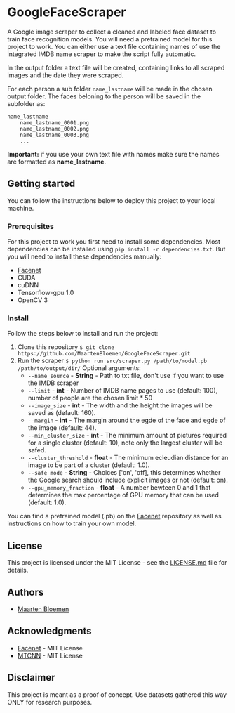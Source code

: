 # GoogleFaceScraper
A Google image scraper to collect a cleaned and labeled face dataset to train face recognition models. You will need a pretrained model for this project to work.
You can either use a text file containing names of use the integrated IMDB name scraper to make the script fully automatic.

In the output folder a text file will be created, containing links to all scraped images and the date they were scraped.

For each person a sub folder `name_lastname` will be made in the chosen output folder. The faces beloning to the person will be saved in the subfolder as:
```
name_lastname
	name_lastname_0001.png
	name_lastname_0002.png
	name_lastname_0003.png
	...
```

**Important:** if you use your own text file with names make sure the names are formatted as **name_lastname**.

## Getting started
You can follow the instructions below to deploy this project to your local machine.

### Prerequisites
For this project to work you first need to install some dependencies. Most dependencies can be installed using `pip install -r dependencies.txt`. But you will need to install these dependencies manually:

* [Facenet](https://github.com/davidsandberg/facenet)
* CUDA
* cuDNN
* Tensorflow-gpu 1.0
* OpenCV 3

### Install
Follow the steps below to install and run the project:
1. Clone this repository `$ git clone https://github.com/MaartenBloemen/GoogleFaceScraper.git`
2. Run the scraper `$ python run src/scraper.py /path/to/model.pb /path/to/output/dir/`
	Optional arguments:
	*  `--name_source` - **String** - Path to txt file, don't use if you want to use the IMDB scraper
	*  `--limit` - **int** - Number of IMDB name pages to use (default: 100), number of people are the chosen limit * 50
	*  `--image_size` - **int** - The width and the height the images will be saved as (default: 160).
	* `--margin` - **int** - The margin around the egde of the face and egde of the image (default: 44).
	* `--min_cluster_size` - **int** - The minimum amount of pictures required for a single cluster (default: 10), note only the largest cluster will be safed.
	* `--cluster_threshold` - **float** - The minimum ecleudian distance for an image to be part of a cluster (default: 1.0).
	* `--safe_mode` - **String** - Choices ['on', 'off], this determines whether the Google search should include explicit images or not (default: on).
	* `--gpu_memory_fraction` - **float** - A number bewteen 0 and 1 that determines the max percentage of GPU memory that can be used (default: 1.0).
	
You can find a pretrained model (.pb) on the [Facenet](https://github.com/davidsandberg/facenet) repository as well as instructions on how to train your own model.

## License
This project is licensed under the MIT License - see the [LICENSE.md](https://github.com/MaartenBloemen/GoogleFaceScraper/blob/master/LICENSE.md)  file for details.

## Authors
* [Maarten Bloemen](https://github.com/MaartenBloemen) 

## Acknowledgments
* [Facenet](https://github.com/davidsandberg/facenet) - MIT License
* [MTCNN](https://github.com/kpzhang93/MTCNN_face_detection_alignment) - MIT License

## Disclaimer
This project is meant as a proof of concept. Use datasets gathered this way ONLY for research purposes.
